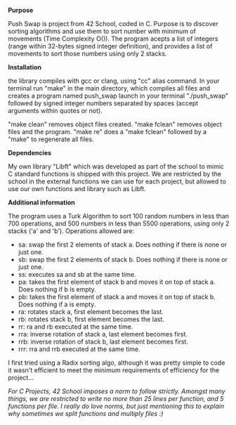 **Purpose**

Push Swap is project from 42 School, coded in C. Purpose is to discover sorting algorithms and use them to sort number with minimum of movements (Time Complexity O()).
The program acepts a list of integers (range within 32-bytes signed integer definition), and provides a list of movements to sort those numbers using only 2 stacks. 

**Installation**

the library compiles with gcc or clang, using "cc" alias command.
In your terminal run "make" in the main directory, which compiles all files and creates a program named push_swap
launch in your terminal "./push_swap" followed by signed integer numbers separated by spaces (accept arguments within quotes or not).

"make clean" removes object files created.
"make fclean" removes object files and the program.
"make re" does a "make fclean" followed by a "make" to regenerate all files.

**Dependencies**

My own library "Libft" which was developed as part of the school to mimic C standard functions is shipped with this project. We are restricted by the school in the external functions we can use for each project, but allowed to use our own functions and library such as Libft.

**Additional information**

The program uses a Turk Algorithm to sort 100 random numbers in less than 700 operations, and 500 numbers in less than 5500 operations, using only 2 stacks ('a' and 'b'). 
Operations allowed are:
- sa: swap the first 2 elements of stack a. Does nothing if there is none or just one.
- sb: swap the first 2 elements of stack b. Does nothing if there is none or just one.
- ss: executes sa and sb at the same time.
- pa: takes the first element of stack b and moves it on top of stack a. Does nothing if b is empty.
- pb: takes the first element of stack a and moves it on top of stack b. Does nothing if a is empty.
- ra: rotates stack a, first element becomes the last.
- rb: rotates stack b, first element becomes the last.
- rr: ra and rb executed at the same time.
- rra: inverse rotation of stack a, last element becomes first. 
- rrb: inverse rotation of stack b, last element becomes first.
- rrr: rra and rrb executed at the same time.

I first tried using a Radix sorting algo, although it was pretty simple to code it wasn't efficient to meet the minimum requirements of efficiency for the project... 

*For C Projects, 42 School imposes a norm to follow strictly. Amongst many things, we are restricted to write no more than 25 lines per function, and 5 functions per file. I really do love norms, but just mentioning this to explain why sometimes we split functions and multiply files :)*
